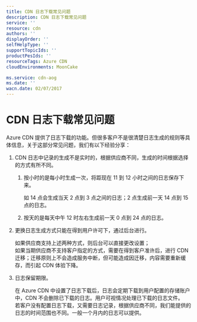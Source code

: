 ```yaml
---
title: CDN 日志下载常见问题
description: CDN 日志下载常见问题
service: ''
resource: cdn
authors: ''
displayOrder: ''
selfHelpType: ''
supportTopicIds: ''
productPesIds: ''
resourceTags: Azure CDN
cloudEnvironments: MoonCake

ms.service: cdn-aog
ms.date: ''
wacn.date: 02/07/2017
---
```


# CDN 日志下载常见问题

Azure CDN 提供了日志下载的功能。但很多客户不是很清楚日志生成的规则等具体信息，关于这部分常见问题，我们有以下经验分享：

1. CDN 日志中记录的生成不是实时的，根据供应商不同，生成的时间根据选择的方式有所不同。 

    1.  按小时的是每小时生成一次，将距现在 11 到 12 小时之间的日志保存下来。

        如 14 点会生成当天 2 点到 3 点之间的日志；2 点生成前一天 14 点到 15 点的日志。

    2.  按天的是每天中午 12 时左右生成前一天 0 点到 24 点的日志。

2. 更换日志生成方式只能在得到用户许可下，通过后台进行。

    如果供应商支持上述两种方式，则后台可以直接更改设置； <br>
    如果当期供应商不支持客户指定的方式，需要在得到客户准许后，进行 CDN 迁移；迁移原则上不会造成服务中断，但可能造成因迁移，内容需要重新缓存，而引起 CDN 体验下降。

3. 日志保留期限。

    在 Azure CDN 中设置了日志下载后，日志会定期下载到用户配置的存储账户中，CDN 不会删除已下载的日志。用户可视情况处理已下载的日志文件。<br>
    若客户没有配置日志下载，又需要日志记录，根据供应商不同，我们能提供的日志的时间范围也不同。一般一个月内的日志可以提供。
